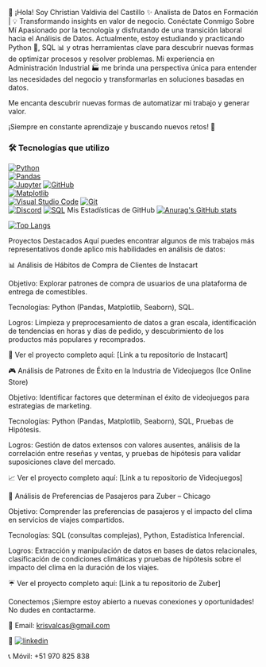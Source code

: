👋 ¡Hola! Soy Christian Valdivia del Castillo
✨ Analista de Datos en Formación | 💡 Transformando insights en valor de negocio.
Conéctate Conmigo
Sobre Mí
Apasionado por la tecnología y disfrutando de una transición laboral hacia el Análisis de Datos. Actualmente, estoy estudiando y practicando Python 🐍, SQL 📊 y otras herramientas clave para descubrir nuevas formas de optimizar procesos y resolver problemas. Mi experiencia en Administración Industrial 🏭 me brinda una perspectiva única para entender las necesidades del negocio y transformarlas en soluciones basadas en datos.

Me encanta descubrir nuevas formas de automatizar mi trabajo y generar valor.

¡Siempre en constante aprendizaje y buscando nuevos retos! 🚀

### 🛠️ Tecnologías que utilizo  

[![Python](https://img.shields.io/badge/Python-3776AB?style=for-the-badge&logo=python&logoColor=white)](https://www.python.org/)  
[![Pandas](https://img.shields.io/badge/Pandas-150458?style=for-the-badge&logo=pandas&logoColor=white)](https://pandas.pydata.org/)  
[![Jupyter](https://img.shields.io/badge/Jupyter-F37626?style=for-the-badge&logo=jupyter&logoColor=white)](https://jupyter.org/)
[![GitHub](https://img.shields.io/badge/GitHub-181717?style=for-the-badge&logo=github&logoColor=white)](https://github.com/)  
[![Matplotlib](https://img.shields.io/badge/Matplotlib-11557C?style=for-the-badge&logo=plotly&logoColor=white)](https://matplotlib.org/)  
[![Visual Studio Code](https://img.shields.io/badge/VS_Code-007ACC?style=for-the-badge&logo=visual-studio-code&logoColor=white)](https://code.visualstudio.com/)
[![Git](https://img.shields.io/badge/Git-F05032?style=for-the-badge&logo=git&logoColor=white)](https://git-scm.com/)  
[![Discord](https://img.shields.io/badge/Discord-5865F2?style=for-the-badge&logo=discord&logoColor=white)](https://discord.com/)
[![SQL](https://img.shields.io/badge/SQL-4479A1?style=for-the-badge&logo=postgresql&logoColor=white)](https://www.postgresql.org/)
Mis Estadísticas de GitHub
[![Anurag's GitHub stats](https://github-readme-stats.vercel.app/api?username=Krisvalcas&show_icons=true&theme=dark)](https://github.com/anuraghazra/github-readme-stats)

[![Top Langs](https://github-readme-stats.vercel.app/api/top-langs/?username=Krisvalcas&layout=compact&theme=dark)](https://github.com/anuraghazra/github-readme-stats)


Proyectos Destacados
Aquí puedes encontrar algunos de mis trabajos más representativos donde aplico mis habilidades en análisis de datos:

📊 Análisis de Hábitos de Compra de Clientes de Instacart

Objetivo: Explorar patrones de compra de usuarios de una plataforma de entrega de comestibles.

Tecnologías: Python (Pandas, Matplotlib, Seaborn), SQL.

Logros: Limpieza y preprocesamiento de datos a gran escala, identificación de tendencias en horas y días de pedido, y descubrimiento de los productos más populares y recomprados.

🚀 Ver el proyecto completo aquí: [Link a tu repositorio de Instacart]

🎮 Análisis de Patrones de Éxito en la Industria de Videojuegos (Ice Online Store)

Objetivo: Identificar factores que determinan el éxito de videojuegos para estrategias de marketing.

Tecnologías: Python (Pandas, Matplotlib, Seaborn), SQL, Pruebas de Hipótesis.

Logros: Gestión de datos extensos con valores ausentes, análisis de la correlación entre reseñas y ventas, y pruebas de hipótesis para validar suposiciones clave del mercado.

📈 Ver el proyecto completo aquí: [Link a tu repositorio de Videojuegos]

🚕 Análisis de Preferencias de Pasajeros para Zuber – Chicago

Objetivo: Comprender las preferencias de pasajeros y el impacto del clima en servicios de viajes compartidos.

Tecnologías: SQL (consultas complejas), Python, Estadística Inferencial.

Logros: Extracción y manipulación de datos en bases de datos relacionales, clasificación de condiciones climáticas y pruebas de hipótesis sobre el impacto del clima en la duración de los viajes.

☔ Ver el proyecto completo aquí: [Link a tu repositorio de Zuber]

Conectemos
¡Siempre estoy abierto a nuevas conexiones y oportunidades! No dudes en contactarme.

📧 Email: krisvalcas@gmail.com

💼 [![linkedin](https://img.shields.io/badge/linkedin-3776AB?style=for-the-badge&logo=linkedin&logoColor=white)](https://www.linkedin.com/in/christian-valdivia-2a18ab196/)

📞 Móvil: +51 970 825 838
